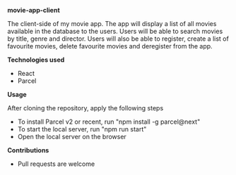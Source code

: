 <b>movie-app-client</b>

The client-side of my movie app. The app will display a list of all movies available in the database to the users. Users will be able to search movies by title, genre and director. Users will also be able to register, create a list of favourite movies, delete favourite movies and deregister from the app.

<b>Technologies used</b>

- React
- Parcel

<b>Usage</b>

After cloning the repository, apply the following steps
- To install Parcel v2 or recent, run "npm install -g parcel@next" 
- To start the local server, run "npm run start"
- Open the local server on the browser 

<b>Contributions</b>

- Pull requests are welcome






